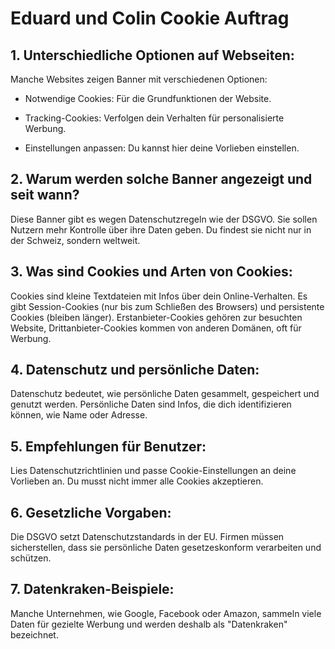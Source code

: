 # Eduard und Colin Cookie Auftrag
## 1. Unterschiedliche Optionen auf Webseiten:
Manche Websites zeigen Banner mit verschiedenen Optionen:

- Notwendige Cookies: Für die Grundfunktionen der Website.

- Tracking-Cookies: Verfolgen dein Verhalten für personalisierte Werbung.

- Einstellungen anpassen: Du kannst hier deine Vorlieben einstellen.

## 2. Warum werden solche Banner angezeigt und seit wann?
Diese Banner gibt es wegen Datenschutzregeln wie der DSGVO. Sie sollen Nutzern mehr Kontrolle über ihre Daten geben. Du findest sie nicht nur in der Schweiz, sondern weltweit.

## 3. Was sind Cookies und Arten von Cookies:
Cookies sind kleine Textdateien mit Infos über dein Online-Verhalten. Es gibt Session-Cookies (nur bis zum Schließen des Browsers) und persistente Cookies (bleiben länger). Erstanbieter-Cookies gehören zur besuchten Website, Drittanbieter-Cookies kommen von anderen Domänen, oft für Werbung.

## 4. Datenschutz und persönliche Daten:
Datenschutz bedeutet, wie persönliche Daten gesammelt, gespeichert und genutzt werden. Persönliche Daten sind Infos, die dich identifizieren können, wie Name oder Adresse.

## 5. Empfehlungen für Benutzer:
Lies Datenschutzrichtlinien und passe Cookie-Einstellungen an deine Vorlieben an. Du musst nicht immer alle Cookies akzeptieren.

## 6. Gesetzliche Vorgaben:
Die DSGVO setzt Datenschutzstandards in der EU. Firmen müssen sicherstellen, dass sie persönliche Daten gesetzeskonform verarbeiten und schützen.

## 7. Datenkraken-Beispiele:
Manche Unternehmen, wie Google, Facebook oder Amazon, sammeln viele Daten für gezielte Werbung und werden deshalb als "Datenkraken" bezeichnet.
